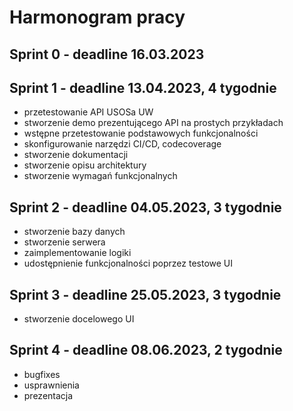 # Harmonogram pracy

## Sprint 0 - deadline 16.03.2023

## Sprint 1 - deadline 13.04.2023, 4 tygodnie
- przetestowanie API USOSa UW
- stworzenie demo prezentującego API na prostych przykładach
- wstępne przetestowanie podstawowych funkcjonalności
- skonfigurowanie narzędzi CI/CD, codecoverage
- stworzenie dokumentacji
- stworzenie opisu architektury
- stworzenie wymagań funkcjonalnych

## Sprint 2 - deadline 04.05.2023, 3 tygodnie
- stworzenie bazy danych
- stworzenie serwera
- zaimplementowanie logiki
- udostępnienie funkcjonalności poprzez testowe UI

## Sprint 3 - deadline 25.05.2023, 3 tygodnie
- stworzenie docelowego UI

## Sprint 4 - deadline 08.06.2023, 2 tygodnie
- bugfixes
- usprawnienia
- prezentacja
